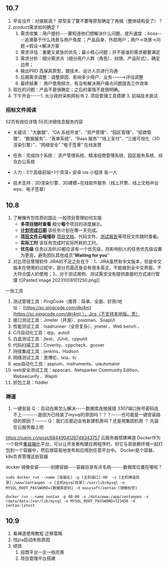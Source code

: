 ## 10.7
1. 早会没开：对接联调？ 原型变了要不要等原型确定了再搞（整体结构变了）？
2. product需求如何确定？
	1. 需求收集：用户提的----要知道他们想解决什么问题，提升速度 ；boss----追溯基于什么场景与用户角度 ；产品自身、外部用户；用户->场景->问题->假设->解决方案
	2. 需求评估：重要又紧急的优先；最小核心问题；并不是谁的需求都要满足
	3. 需求分析：细分需求点（细分用户人群（角色）、权限、产品形式），确定边界；
	4. 输出PRD 高保真原型，跟技术、设计人员进行沟通
	5. 后期需求调整：调整原因、影响多少用户、业务---->评估调整
	6. 最终结果： 用户使用频次、有没有解决用户痛点问题提高工作效率
3. 现在的问题：产品不是很确定；之后的事情不是很明确。
4. 下午开会-----1. 长沙政府采购网标书  2. 项目管理工具搭建   3. 前端技术面试

### 招标文件阅读
52页有岗位详情  55页详细信息服务内容
- 关键词：“大数据”、“OA 系统开发”、“资产管理”、“园区管理”、“招商管理”、“数据服务”、“表单系统”、“Baas 服务”
“线上支付”、“三维可视化（3D渲染引擎）”、“网络安全” “电子签章”  在线发票

- 任务：完成四个系统： 资产管理系统、精准招商管理系统、园区服务系统、综合办公系统
- 人力：3个高级前端+1个资深+ 安卓 ios 小程序 各一人
- 技术支持：3D渲染引擎、3D建模+在线软件服务（线上开票、线上文档中台wps、电子签章）

## 10.8
1. 了解像外包性质的国企 一般项目管理如何实施
	- **多项目随时查看** 细分**每个**项目的进度展示。
	- **[计划完成日期](https://www.zhihu.com/search?q=%E8%AE%A1%E5%88%92%E5%AE%8C%E6%88%90%E6%97%A5%E6%9C%9F&search_source=Entity&hybrid_search_source=Entity&hybrid_search_extra=%7B%22sourceType%22%3A%22answer%22%2C%22sourceId%22%3A%222940820284%22%7D)** 该任务计划在哪一天完成。
	- **[项目文件](https://www.zhihu.com/search?q=%E9%A1%B9%E7%9B%AE%E6%96%87%E4%BB%B6&search_source=Entity&hybrid_search_source=Entity&hybrid_search_extra=%7B%22sourceType%22%3A%22answer%22%2C%22sourceId%22%3A%222940820284%22%7D)云端储存** [项目文档](https://www.zhihu.com/search?q=%E9%A1%B9%E7%9B%AE%E6%96%87%E6%A1%A3&search_source=Entity&hybrid_search_source=Entity&hybrid_search_extra=%7B%22sourceType%22%3A%22answer%22%2C%22sourceId%22%3A%222940820284%22%7D)、代码文件、[测试报告](https://www.zhihu.com/search?q=%E6%B5%8B%E8%AF%95%E6%8A%A5%E5%91%8A&search_source=Entity&hybrid_search_source=Entity&hybrid_search_extra=%7B%22sourceType%22%3A%22answer%22%2C%22sourceId%22%3A%222940820284%22%7D)等项目文件随时查看。
	- **实际工时** 该任务完成时实际所耗的工时。
	- **优先级** 任务以及BUG都应该有一个优先级，将影响别人的任务优先级设置为更高，避免团队其他成员”**Waiting for you**“
1. 对比项目管理软件
	JIRA的不足之处在于：1、JIRA虽然有中文版本，但是中文版本在使用的过程中，部分页面还是会有很多英文，不能做到全中文界面，不大符合国人的使用；3、对于测试用例、测试需求没有提供直接的方式进行管理
![[Pasted image 20231008101250.png]]



一些工具
1. 测试管理工具：PingCode（推荐：简单、全面、好用/地址： [https://sc.pingcode.com/dkj4m](https://sc.pingcode.com/dkj4m) ）、Jira（不支持本地版、贵）
2. 接口测试工具：Jmeter（开源）、postman、SoapUI
3. 性能测试工具：loadrunner（全但复杂）、jmeter 、Web bench 、
4. C/S自动化工具：qtp、autoit
5. 白盒测试工具：jtest、JUnit、cppunit
6. 代码扫描工具：Coverity、cppcheck、gcover
7. 持续集成工具：jenkins、Hudson
8. 网络测试工具：思博伦、Ixia、tc
9. app自动化工具：appium、instruments、uiautomator
10. web安全测试工具：appscan、Netsparker Community Edition、Websecurify 、Wapiti
11. 抓包工具：fiddler

### 禅道
1. 一键安装 Q ：启动白屏怎么解决-----数据库连接报错  3307端口账号密码连不上--------是因为已经装了mysql的原因吗？？？-----也可能是一键安装路径的原因？------
Q：我们去那边会有新建机房吗？还是用集团机房 ？ 先装在云服务器上吧 


https://juejin.cn/post/6844904126749343757 云服务器搭建禅道
Docker作为一个软件[集装箱化](https://www.zhihu.com/search?q=%E9%9B%86%E8%A3%85%E7%AE%B1%E5%8C%96&search_source=Entity&hybrid_search_source=Entity&hybrid_search_extra=%7B%22sourceType%22%3A%22answer%22%2C%22sourceId%22%3A2380144306%7D)平台，可以让开发者构建应用程序时，将它与其依赖环境一起打包到一个容器中，然后很容易地发布和应用到任意平台中。
Docker是个容器，k8s负责管理这些容器

docker 镜像安装------创建容器----容器目录有点毛病------数据库位置在哪呢？
```
sudo docker run --name [容器名] -p [主机端口]:80  -v [主机禅道目录]:/www/zentaopms -v [主机mysql目录]:/var/lib/mysql -e MYSQL_ROOT_PASSWORD=[数据库密码] -d easysoft/zentao:[镜像标签]

docker run --name zentao -p 80:80 -v /data/www:/app/zentaopms -v /data/data:/var/lib/mysql -e MYSQL_ROOT_PASSWORD=123456 -d zentao:latest

```

## 10.9
1. 看禅道使用教程   迁移策略
2. 找jira启动失败原因
3. 绩效
	1. 招商平台一企一档完善
	2. 项目管理平台搭建